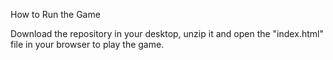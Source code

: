 How to Run the Game

Download the repository in your desktop, unzip it and open the "index.html" file in your browser to play the game.
